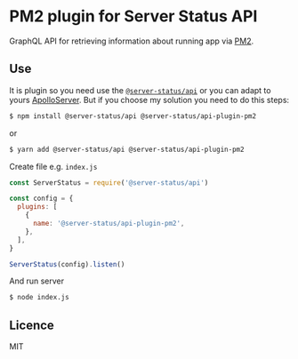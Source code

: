 # PM2 plugin for Server Status API

GraphQL API for retrieving information about running app via [PM2](https://pm2.io/).

## Use

It is plugin so you need use the [`@server-status/api`](https://www.npmjs.com/package/@server-status/api) or you can adapt to yours [ApolloServer](https://www.apollographql.com/docs/apollo-server/). But if you choose my solution you need to do this steps: 

```bash
$ npm install @server-status/api @server-status/api-plugin-pm2
```
or
```bash
$ yarn add @server-status/api @server-status/api-plugin-pm2
```

Create file e.g. `index.js`
```js
const ServerStatus = require('@server-status/api')

const config = {
  plugins: [
    {
      name: '@server-status/api-plugin-pm2',
    },
  ],
}

ServerStatus(config).listen()

```
And run server
```bash
$ node index.js
```

## Licence

MIT
